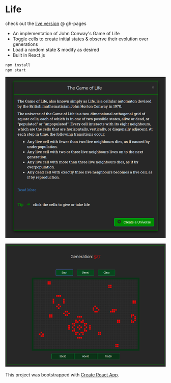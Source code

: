 # Life

check out the [live version](https://kirkdrichardson.github.io/game-of-life/) @ gh-pages

- An implementation of John Conway's Game of Life
- Toggle cells to create initial states & observe their evolution over generations
- Load a random state & modify as desired
- Built in React.js

```
npm install
npm start
```


![Screenshot](./public/screenshot0.png?raw=true "Project screenshot")

![Screenshot](./public/screenshot1.png?raw=true "Project screenshot")

This project was bootstrapped with [Create React App](https://github.com/facebookincubator/create-react-app).
